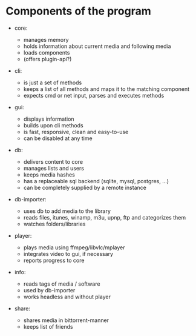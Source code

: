 Components of the program
====================

- core:
  + manages memory
  + holds information about current media and following media
  + loads components
  + (offers plugin-api?)
  
- cli:
  + is just a set of methods
  + keeps a list of all methods and maps it to the matching component
  + expects cmd or net input, parses and executes methods
  
- gui:
  + displays information
  + builds upon cli methods
  + is fast, responsive, clean and easy-to-use
  + can be disabled at any time
  
- db:
  + delivers content to core
  + manages lists and users
  + keeps media hashes
  + has a replaceable sql backend (sqlite, mysql, postgres, ...)
  + can be completely supplied by a remote instance
  
- db-importer:
  + uses db to add media to the library
  + reads files, itunes, winamp, m3u, upnp, ftp and categorizes them
  + watches folders/libraries
  
- player:
  + plays media using ffmpeg/libvlc/mplayer
  + integrates video to gui, if necessary
  + reports progress to core

- info:
  + reads tags of media / software
  + used by db-importer
  + works headless and without player
  
- share:
  + shares media in bittorrent-manner
  + keeps list of friends
